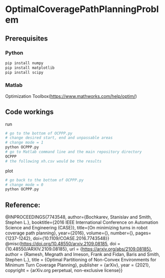 # OptimalCoveragePathPlanningProblem

## Prerequisites

### Python

```bash
pip install numpy
pip install matplotlib
pip install scipy
```

### Matlab

Optimization Toolbox(https://www.mathworks.com/help/optim/)

## Code workings

run
```bash
# go to the bottom of OCPPP.py
# change desired start, end and unpassable areas
# change mode = 1
python OCPPP.py
# go to Matlab command line and the main repository directory
OCPPP
# the following xh.csv would be the results
``` 
plot
```bash
# go back to the bottom of OCPPP.py
# change mode = 0
python OCPPP.py
```
## Reference:

@INPROCEEDINGS{7743548,
  author={Bochkarev, Stanislav and Smith, Stephen L.},
  booktitle={2016 IEEE International Conference on Automation Science and Engineering (CASE)},
  title={On minimizing turns in robot coverage path planning},
  year={2016},
  volume={},
  number={},
  pages={1237-1242},
  doi={10.1109/COASE.2016.7743548}}
@misc{https://doi.org/10.48550/arxiv.2109.08185,
  doi = {10.48550/ARXIV.2109.08185},
  url = {https://arxiv.org/abs/2109.08185},
  author = {Ramesh, Megnath and Imeson, Frank and Fidan, Baris and Smith, Stephen L.},
  title = {Optimal Partitioning of Non-Convex Environments for Minimum Turn Coverage Planning},
  publisher = {arXiv},
  year = {2021},
  copyright = {arXiv.org perpetual, non-exclusive license}}
